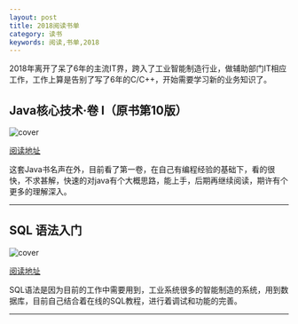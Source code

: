 ```yaml
---
layout: post
title: 2018阅读书单
category: 读书
keywords: 阅读,书单,2018
---
```


2018年离开了呆了6年的主流IT界，跨入了工业智能制造行业，做辅助部门IT相应工作，工作上算是告别了写了6年的C/C++，开始需要学习新的业务知识了。

## Java核心技术·卷 I（原书第10版）

![cover](https://img3.doubanio.com/view/subject/l/public/s29063065.jpg)

[阅读地址](https://book.douban.com/subject/26880667/)

这套Java书名声在外，目前看了第一卷，在自己有编程经验的基础下，看的很快，不求甚解，快速的对java有个大概思路，能上手，后期再继续阅读，期许有个更多的理解深入。

--------------

## SQL 语法入门

![cover](https://www.w3cschool.cn/attachments/cover/cover_sql.png)

[阅读地址](http://www.w3school.com.cn/sql/sql_syntax.asp)

SQL语法是因为目前的工作中需要用到，工业系统很多的智能制造的系统，用到数据库，目前自己结合着在线的SQL教程，进行着调试和功能的完善。

--------------

